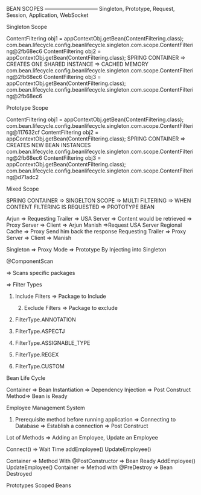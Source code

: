 BEAN SCOPES
——————————
Singleton,     Prototype,	 Request,		 Session, 		Application,	 WebSocket


Singleton Scope


ContentFiltering obj1 = appContextObj.getBean(ContentFiltering.class); 																		com.bean.lifecycle.config.beanlifecycle.singleton.com.scope.ContentFiltering@2fb68ec6
ContentFiltering obj2 = appContextObj.getBean(ContentFiltering.class);    SPRING CONTAINER => CREATES ONE SHARED INSTANCE => CACHED MEMORY 	com.bean.lifecycle.config.beanlifecycle.singleton.com.scope.ContentFiltering@2fb68ec6
ContentFiltering obj3 = appContextObj.getBean(ContentFiltering.class);																		com.bean.lifecycle.config.beanlifecycle.singleton.com.scope.ContentFiltering@2fb68ec6


Prototype Scope

ContentFiltering obj1 = appContextObj.getBean(ContentFiltering.class); 																		com.bean.lifecycle.config.beanlifecycle.singleton.com.scope.ContentFiltering@117632cf
ContentFiltering obj2 = appContextObj.getBean(ContentFiltering.class);  		SPRING CONTAINER => CREATES NEW BEAN INSTANCES					com.bean.lifecycle.config.beanlifecycle.singleton.com.scope.ContentFiltering@2fb68ec6
ContentFiltering obj3 = appContextObj.getBean(ContentFiltering.class);  																		com.bean.lifecycle.config.beanlifecycle.singleton.com.scope.ContentFiltering@d71adc2


Mixed Scope


SPRING CONTAINER => SINGELTON SCOPE =>  MULTI FILTERING =>  WHEN CONTENT FILTERING IS REQUESTED => PROTOTYPE BEAN


Arjun => Requesting Trailer => USA Server => Content would be retrieved => Proxy Server => Client => Arjun
Manish =>Request USA Server
Regional Cache =>
Proxy Send him back the response
Requesting Trailer => Proxy Server => Client => Manish


Singleton => Proxy Mode => Prototype By Injecting into Singleton

@ComponentScan

=> Scans specific packages

=> Filter Types
1. Include Filters
=> Package to Include

	2. Exclude Filters 
		=> Package to exclude

1. FilterType.ANNOTATION
2. FilterType.ASPECTJ
3. FilterType.ASSIGNABLE_TYPE
4. FilterType.REGEX
5. FilterType.CUSTOM


Bean Life Cycle

Container => Bean Instantiation => Dependency Injection => Post Construct Method=> Bean is Ready


Employee Management System

1. Prerequisite method before running application => Connecting to Database => Establish a connection => Post Construct

Lot of Methods => Adding an Employee, Update an Employee


Connect() => Wait Time
addEmployee()
UpdateEmployee()


Container => Method With @PostConstructor  => Bean Ready
AddEmployee()
UpdateEmployee()
Container => Method with @PreDestroy => Bean Destroyed


Prototypes Scoped Beans



